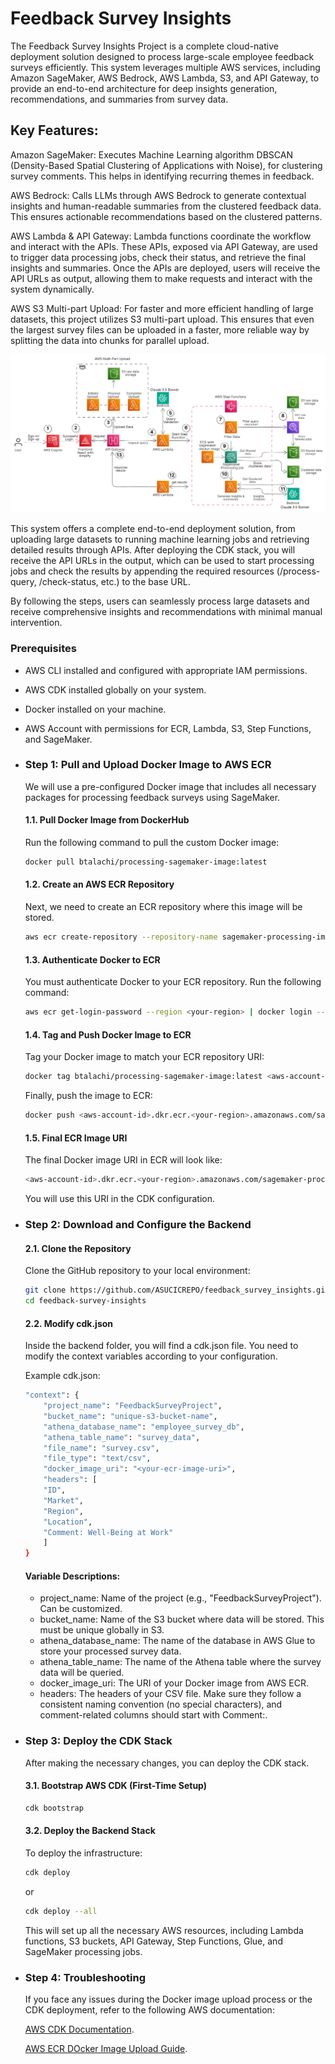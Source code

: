 # Feedback Survey Insights

The Feedback Survey Insights Project is a complete cloud-native deployment solution designed to process large-scale employee feedback surveys efficiently. This system leverages multiple AWS services, including Amazon SageMaker, AWS Bedrock, AWS Lambda, S3, and API Gateway, to provide an end-to-end architecture for deep insights generation, recommendations, and summaries from survey data.

## Key Features:
Amazon SageMaker: Executes Machine Learning algorithm DBSCAN (Density-Based Spatial Clustering of Applications with Noise), for clustering survey comments. This helps in identifying recurring themes in feedback.

AWS Bedrock: Calls LLMs through AWS Bedrock to generate contextual insights and human-readable summaries from the clustered feedback data. This ensures actionable recommendations based on the clustered patterns.

AWS Lambda & API Gateway: Lambda functions coordinate the workflow and interact with the APIs. These APIs, exposed via API Gateway, are used to trigger data processing jobs, check their status, and retrieve the final insights and summaries. Once the APIs are deployed, users will receive the API URLs as output, allowing them to make requests and interact with the system dynamically.

AWS S3 Multi-part Upload: For faster and more efficient handling of large datasets, this project utilizes S3 multi-part upload. This ensures that even the largest survey files can be uploaded in a faster, more reliable way by splitting the data into chunks for parallel upload.

![Architecture Diagram](./Architecture/architecture.png)

This system offers a complete end-to-end deployment solution, from uploading large datasets to running machine learning jobs and retrieving detailed results through APIs. After deploying the CDK stack, you will receive the API URLs in the output, which can be used to start processing jobs and check the results by appending the required resources (/process-query, /check-status, etc.) to the base URL.

By following the steps, users can seamlessly process large datasets and receive comprehensive insights and recommendations with minimal manual intervention.

### Prerequisites
- AWS CLI installed and configured with appropriate IAM permissions.
- AWS CDK installed globally on your system.
- Docker installed on your machine.
- AWS Account with permissions for ECR, Lambda, S3, Step Functions, and SageMaker.

- ### Step 1: Pull and Upload Docker Image to AWS ECR
    We will use a pre-configured Docker image that includes all necessary packages for processing feedback surveys using SageMaker.

    #### 1.1. Pull Docker Image from DockerHub
    Run the following command to pull the custom Docker image:

    ```bash
    docker pull btalachi/processing-sagemaker-image:latest
    ```
    #### 1.2. Create an AWS ECR Repository
    Next, we need to create an ECR repository where this image will be stored.

    ```bash
    aws ecr create-repository --repository-name sagemaker-processing-image --region <your-region>
    ```
    #### 1.3. Authenticate Docker to ECR
    You must authenticate Docker to your ECR repository. Run the following command:

    ```bash
    aws ecr get-login-password --region <your-region> | docker login --username AWS --password-stdin <aws-account-id>.dkr.ecr.<your-region>.amazonaws.com
    ```
    #### 1.4. Tag and Push Docker Image to ECR
    Tag your Docker image to match your ECR repository URI:

    ```bash
    docker tag btalachi/processing-sagemaker-image:latest <aws-account-id>.dkr.ecr.<your-region>.amazonaws.com/sagemaker-processing-image:latest
    ```
    Finally, push the image to ECR:

    ```bash
    docker push <aws-account-id>.dkr.ecr.<your-region>.amazonaws.com/sagemaker-processing-image:latest
    ```
    #### 1.5. Final ECR Image URI
    The final Docker image URI in ECR will look like:

    ```bash
    <aws-account-id>.dkr.ecr.<your-region>.amazonaws.com/sagemaker-processing-image:latest
    ```

    You will use this URI in the CDK configuration.

- ### Step 2: Download and Configure the Backend
    #### 2.1. Clone the Repository
    Clone the GitHub repository to your local environment:

    ```bash
    git clone https://github.com/ASUCICREPO/feedback_survey_insights.git
    cd feedback-survey-insights
    ```

    #### 2.2. Modify cdk.json
    Inside the backend folder, you will find a cdk.json file. You need to modify the context variables according to your configuration.

    Example cdk.json:

    ```bash
    "context": {
        "project_name": "FeedbackSurveyProject",
        "bucket_name": "unique-s3-bucket-name",
        "athena_database_name": "employee_survey_db",
        "athena_table_name": "survey_data",
        "file_name": "survey.csv",
        "file_type": "text/csv",
        "docker_image_uri": "<your-ecr-image-uri>",
        "headers": [
        "ID",
        "Market",
        "Region",
        "Location",
        "Comment: Well-Being at Work"
        ]
    }
    ```
    #### Variable Descriptions:
    - project_name: Name of the project (e.g., "FeedbackSurveyProject"). Can be customized.
    - bucket_name: Name of the S3 bucket where data will be stored. This must be unique globally in S3.
    - athena_database_name: The name of the database in AWS Glue to store your processed survey data.
    - athena_table_name: The name of the Athena table where the survey data will be queried.
    - docker_image_uri: The URI of your Docker image from AWS ECR.
    - headers: The headers of your CSV file. Make sure they follow a consistent naming convention (no special characters), and comment-related columns should start with Comment:.

- ### Step 3: Deploy the CDK Stack
    After making the necessary changes, you can deploy the CDK stack.

    #### 3.1. Bootstrap AWS CDK (First-Time Setup)

    ```bash
    cdk bootstrap
    ```
    #### 3.2. Deploy the Backend Stack
    To deploy the infrastructure:

    ```bash
    cdk deploy
    ```
    or 

    ```bash
    cdk deploy --all
    ```

    This will set up all the necessary AWS resources, including Lambda functions, S3 buckets, API Gateway, Step Functions, Glue, and SageMaker processing jobs.

- ### Step 4: Troubleshooting
    If you face any issues during the Docker image upload process or the CDK deployment, refer to the following AWS documentation:

    [AWS CDK Documentation](https://docs.aws.amazon.com/cdk/latest/guide/home.html).

    [AWS ECR DOcker Image Upload Guide](https://docs.aws.amazon.com/AmazonECR/latest/userguide/docker-push-ecr-image.html).
